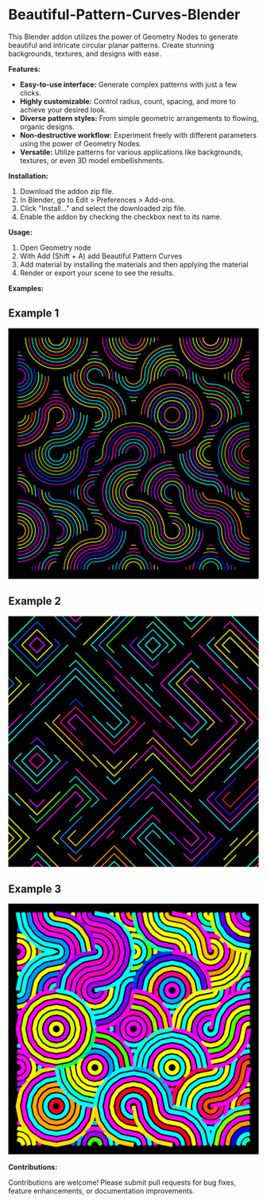 # Beautiful-Pattern-Curves-Blender

This Blender addon utilizes the power of Geometry Nodes to generate beautiful and intricate circular planar patterns. Create stunning backgrounds, textures, and designs with ease.

**Features:**

* **Easy-to-use interface:** Generate complex patterns with just a few clicks.
* **Highly customizable:** Control radius, count, spacing, and more to achieve your desired look.
* **Diverse pattern styles:**  From simple geometric arrangements to flowing, organic designs. 
* **Non-destructive workflow:** Experiment freely with different parameters using the power of Geometry Nodes.
* **Versatile:** Utilize patterns for various applications like backgrounds, textures, or even 3D model embellishments.

**Installation:**

1. Download the addon zip file.
2. In Blender, go to Edit > Preferences > Add-ons.
3. Click "Install..." and select the downloaded zip file.
4. Enable the addon by checking the checkbox next to its name.

**Usage:**

1. Open Geometry node
2. With Add (Shift + A) add Beautiful Pattern Curves
3. Add material by installing the materials and then applying the material
4. Render or export your scene to see the results.

**Examples:**
## Example 1
![plot](./pattern_image_1.jpg)

## Example 2
![plot](./pattern_image_2.jpg)

## Example 3
![plot](./fg.jpg)

**Contributions:**

Contributions are welcome! Please submit pull requests for bug fixes, feature enhancements, or documentation improvements.

